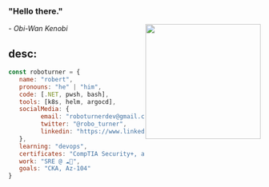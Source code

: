 <h3>"Hello there."</h3><em>- Obi-Wan Kenobi</em>
<img align='right' src="https://young.scot/media/1513/working_information_digtialcareermythbustersgif_001.jpg" width="230">

## desc:
```javascript
const roboturner = {
   name: "robert",
   pronouns: "he" | "him",
   code: [.NET, pwsh, bash],
   tools: [k8s, helm, argocd],
   socialMedia: {
         email: "roboturnerdev@gmail.com",
         twitter: "@robo_turner",
         linkedin: "https://www.linkedin.com/in/rwturnerjr/"
   },
   learning: "devops",
   certificates: "CompTIA Security+, az 900, ms 900, sc 900",
   work: "SRE @ ☁💪",
   goals: "CKA, Az-104"
}
```
